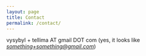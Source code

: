 ```yaml
---
layout: page
title: Contact
permalink: /contact/
---
```


vysybyl + tellima AT gmail DOT com (yes, it looks like *something+something@gmail.com*)

<!-- Jekyll is a great tool to create static sites, but there’s no backend to send your data to.

However, you can use free SaaS as a backend for forms, such as [Formspree](https://formspree.io/) to handle form submissions. Sleek has a configured form using formspree ready for you. All you have to do is change the email in `.config.yml`.

Check the form below to see it in action!

### Example Formspree contact form with validation and reCaptcha

Fill in the form or [email me](mailto:{{site.email}}) to discuss your next project.

{% include form.html %}

{% include modal.html %} -->
